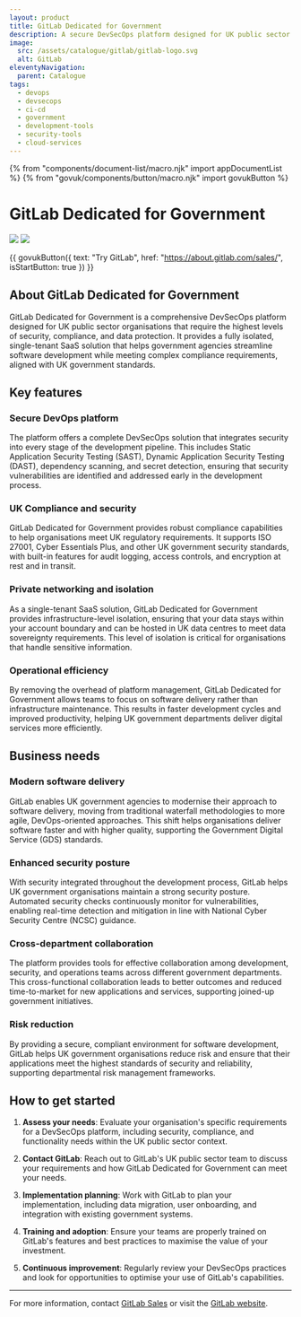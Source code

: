 ```yaml
---
layout: product
title: GitLab Dedicated for Government
description: A secure DevSecOps platform designed for UK public sector organisations requiring high-security standards and compliance
image:
  src: /assets/catalogue/gitlab/gitlab-logo.svg
  alt: GitLab
eleventyNavigation:
  parent: Catalogue
tags:
  - devops
  - devsecops
  - ci-cd
  - government
  - development-tools
  - security-tools
  - cloud-services
---
```


{% from "components/document-list/macro.njk" import appDocumentList %}
{% from "govuk/components/button/macro.njk" import govukButton %}

# GitLab Dedicated for Government

![](https://img.shields.io/badge/provider-gitlab-green)
![](https://img.shields.io/badge/owner-private_sector-orange)

{{ govukButton({
  text: "Try GitLab",
  href: "https://about.gitlab.com/sales/",
  isStartButton: true
}) }}

## About GitLab Dedicated for Government

GitLab Dedicated for Government is a comprehensive DevSecOps platform designed for UK public sector organisations that require the highest levels of security, compliance, and data protection. It provides a fully isolated, single-tenant SaaS solution that helps government agencies streamline software development while meeting complex compliance requirements, aligned with UK government standards.

## Key features

### Secure DevOps platform

The platform offers a complete DevSecOps solution that integrates security into every stage of the development pipeline. This includes Static Application Security Testing (SAST), Dynamic Application Security Testing (DAST), dependency scanning, and secret detection, ensuring that security vulnerabilities are identified and addressed early in the development process.

### UK Compliance and security

GitLab Dedicated for Government provides robust compliance capabilities to help organisations meet UK regulatory requirements. It supports ISO 27001, Cyber Essentials Plus, and other UK government security standards, with built-in features for audit logging, access controls, and encryption at rest and in transit.

### Private networking and isolation

As a single-tenant SaaS solution, GitLab Dedicated for Government provides infrastructure-level isolation, ensuring that your data stays within your account boundary and can be hosted in UK data centres to meet data sovereignty requirements. This level of isolation is critical for organisations that handle sensitive information.

### Operational efficiency

By removing the overhead of platform management, GitLab Dedicated for Government allows teams to focus on software delivery rather than infrastructure maintenance. This results in faster development cycles and improved productivity, helping UK government departments deliver digital services more efficiently.

## Business needs

### Modern software delivery

GitLab enables UK government agencies to modernise their approach to software delivery, moving from traditional waterfall methodologies to more agile, DevOps-oriented approaches. This shift helps organisations deliver software faster and with higher quality, supporting the Government Digital Service (GDS) standards.

### Enhanced security posture

With security integrated throughout the development process, GitLab helps UK government organisations maintain a strong security posture. Automated security checks continuously monitor for vulnerabilities, enabling real-time detection and mitigation in line with National Cyber Security Centre (NCSC) guidance.

### Cross-department collaboration

The platform provides tools for effective collaboration among development, security, and operations teams across different government departments. This cross-functional collaboration leads to better outcomes and reduced time-to-market for new applications and services, supporting joined-up government initiatives.

### Risk reduction

By providing a secure, compliant environment for software development, GitLab helps UK government organisations reduce risk and ensure that their applications meet the highest standards of security and reliability, supporting departmental risk management frameworks.

## How to get started

1. **Assess your needs**: Evaluate your organisation's specific requirements for a DevSecOps platform, including security, compliance, and functionality needs within the UK public sector context.

2. **Contact GitLab**: Reach out to GitLab's UK public sector team to discuss your requirements and how GitLab Dedicated for Government can meet your needs.

3. **Implementation planning**: Work with GitLab to plan your implementation, including data migration, user onboarding, and integration with existing government systems.

4. **Training and adoption**: Ensure your teams are properly trained on GitLab's features and best practices to maximise the value of your investment.

5. **Continuous improvement**: Regularly review your DevSecOps practices and look for opportunities to optimise your use of GitLab's capabilities.

---

For more information, contact [GitLab Sales](https://about.gitlab.com/sales/) or visit the [GitLab website](https://about.gitlab.com/).
